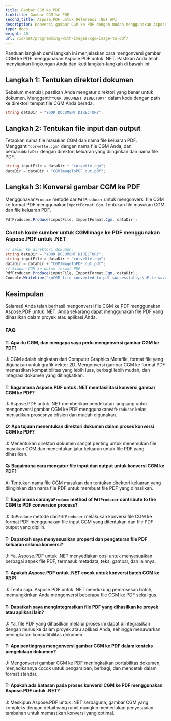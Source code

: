```yaml
---
title: Gambar CGM ke PDF
linktitle: Gambar CGM ke PDF
second_title: Aspose.PDF untuk Referensi .NET API
description: Konversi gambar CGM ke PDF dengan mudah menggunakan Aspose.PDF untuk .NET.
type: docs
weight: 40
url: /id/net/programming-with-images/cgm-image-to-pdf/
---
```

Panduan langkah demi langkah ini menjelaskan cara mengonversi gambar CGM ke PDF menggunakan Aspose.PDF untuk .NET. Pastikan Anda telah menyiapkan lingkungan Anda dan ikuti langkah-langkah di bawah ini:

## Langkah 1: Tentukan direktori dokumen

 Sebelum memulai, pastikan Anda mengatur direktori yang benar untuk dokumen. Mengganti`"YOUR DOCUMENT DIRECTORY"` dalam kode dengan path ke direktori tempat file CGM Anda berada.

```csharp
string dataDir = "YOUR DOCUMENT DIRECTORY";
```

## Langkah 2: Tentukan file input dan output

 Tetapkan nama file masukan CGM dan nama file keluaran PDF. Mengganti`"corvette.cgm"` dengan nama file CGM Anda, dan perbarui`dataDir` dengan direktori keluaran yang diinginkan dan nama file PDF.

```csharp
string inputFile = dataDir + "corvette.cgm";
dataDir = dataDir + "CGMImageToPDF_out.pdf";
```

## Langkah 3: Konversi gambar CGM ke PDF

 Menggunakan`Produce` metode dari`PdfProducer` untuk mengonversi file CGM ke format PDF menggunakan`ImportFormat.Cgm`. Tentukan file masukan CGM dan file keluaran PDF.

```csharp
PdfProducer.Produce(inputFile, ImportFormat.Cgm, dataDir);
```

### Contoh kode sumber untuk CGMImage ke PDF menggunakan Aspose.PDF untuk .NET 
```csharp
// Jalur ke direktori dokumen.
string dataDir = "YOUR DOCUMENT DIRECTORY";
string inputFile = dataDir + "corvette.cgm";
dataDir = dataDir + "CGMImageToPDF_out.pdf";
// Simpan CGM ke dalam format PDF
PdfProducer.Produce(inputFile, ImportFormat.Cgm, dataDir);
Console.WriteLine("\nCGM file converted to pdf successfully.\nFile saved at " + dataDir); 
```

## Kesimpulan

Selamat! Anda telah berhasil mengonversi file CGM ke PDF menggunakan Aspose.PDF untuk .NET. Anda sekarang dapat menggunakan file PDF yang dihasilkan dalam proyek atau aplikasi Anda.

### FAQ

#### T: Apa itu CGM, dan mengapa saya perlu mengonversi gambar CGM ke PDF?

J: CGM adalah singkatan dari Computer Graphics Metafile, format file yang digunakan untuk grafik vektor 2D. Mengonversi gambar CGM ke format PDF memastikan kompatibilitas yang lebih luas, berbagi lebih mudah, dan integrasi dokumen yang ditingkatkan.

#### T: Bagaimana Aspose.PDF untuk .NET memfasilitasi konversi gambar CGM ke PDF?

 J: Aspose.PDF untuk .NET memberikan pendekatan langsung untuk mengonversi gambar CGM ke PDF menggunakan`PdfProducer` kelas, menjadikan prosesnya efisien dan mudah digunakan.

#### Q: Apa tujuan menentukan direktori dokumen dalam proses konversi CGM ke PDF?

J: Menentukan direktori dokumen sangat penting untuk menemukan file masukan CGM dan menentukan jalur keluaran untuk file PDF yang dihasilkan.

#### Q: Bagaimana cara mengatur file input dan output untuk konversi CGM ke PDF?

A: Tentukan nama file CGM masukan dan tentukan direktori keluaran yang diinginkan dan nama file PDF untuk membuat file PDF yang dihasilkan.

####  T: Bagaimana caranya`Produce` method of `PdfProducer` contribute to the CGM to PDF conversion process?

 J: Itu`Produce` metode dari`PdfProducer` melakukan konversi file CGM ke format PDF menggunakan file input CGM yang ditentukan dan file PDF output yang dipilih.

#### T: Dapatkah saya menyesuaikan properti dan pengaturan file PDF keluaran selama konversi?

J: Ya, Aspose.PDF untuk .NET menyediakan opsi untuk menyesuaikan berbagai aspek file PDF, termasuk metadata, teks, gambar, dan lainnya.

#### T: Apakah Aspose.PDF untuk .NET cocok untuk konversi batch CGM ke PDF?

J: Tentu saja. Aspose.PDF untuk .NET mendukung pemrosesan batch, memungkinkan Anda mengonversi beberapa file CGM ke PDF sekaligus.

#### T: Dapatkah saya mengintegrasikan file PDF yang dihasilkan ke proyek atau aplikasi lain?

J: Ya, file PDF yang dihasilkan melalui proses ini dapat diintegrasikan dengan mulus ke dalam proyek atau aplikasi Anda, sehingga menawarkan peningkatan kompatibilitas dokumen.

#### T: Apa pentingnya mengonversi gambar CGM ke PDF dalam konteks pengelolaan dokumen?

J: Mengonversi gambar CGM ke PDF meningkatkan portabilitas dokumen, menjadikannya cocok untuk pengarsipan, berbagi, dan mencetak dalam format standar.

#### T: Apakah ada batasan pada proses konversi CGM ke PDF menggunakan Aspose.PDF untuk .NET?

J: Meskipun Aspose.PDF untuk .NET serbaguna, gambar CGM yang kompleks dengan detail yang rumit mungkin memerlukan penyesuaian tambahan untuk memastikan konversi yang optimal.